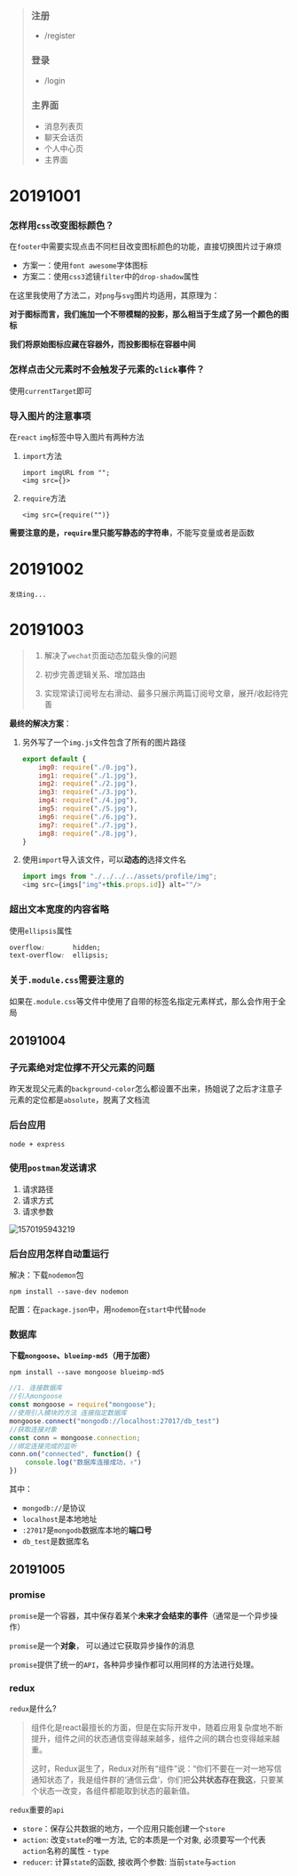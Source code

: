 >### 注册
>
>* /register
>
>### 登录
>
>* /login
>
>### 主界面
>
>* 消息列表页
>* 聊天会话页
>* 个人中心页
>* 主界面

# 20191001

### 怎样用`css`改变图标颜色？

在`footer`中需要实现点击不同栏目改变图标颜色的功能，直接切换图片过于麻烦

* 方案一：使用`font awesome`字体图标
* 方案二：使用`css3`滤镜`filter`中的`drop-shadow`属性

在这里我使用了方法二，对`png`与`svg`图片均适用，其原理为：

**对于图标而言，我们施加一个不带模糊的投影，那么相当于生成了另一个颜色的图标**

**我们将原始图标应藏在容器外，而投影图标在容器中间**



### 怎样点击父元素时不会触发子元素的`click`事件？

使用`currentTarget`即可



### 导入图片的注意事项

在`react` `img`标签中导入图片有两种方法

1. `import`方法

   ```
   import imgURL from "";
   <img src={}>
   ```

2. `require`方法

   ```
   <img src={require("")}
   ```

**需要注意的是，`require`里只能写静态的字符串**，不能写变量或者是函数

# 20191002

`发烧ing...`

# 20191003

>1. 解决了`wechat`页面动态加载头像的问题
>
>2. 初步完善逻辑关系、增加路由
>3. 实现常读订阅号左右滑动、最多只展示两篇订阅号文章，展开/收起待完善

**最终的解决方案**：

1. 另外写了一个`img.js`文件包含了所有的图片路径

   ```javascript
   export default {
       img0: require("./0.jpg"),
       img1: require("./1.jpg"),
       img2: require("./2.jpg"),
       img3: require("./3.jpg"),
       img4: require("./4.jpg"),
       img5: require("./5.jpg"),
       img6: require("./6.jpg"),
       img7: require("./7.jpg"),
       img8: require("./8.jpg"),
   }
   ```

2. 使用`import`导入该文件，可以**动态的**选择文件名

   ```javascript
   import imgs from "./../../../assets/profile/img";
   <img src={imgs["img"+this.props.id]} alt=""/>
   ```



### 超出文本宽度的内容省略

使用`ellipsis`属性

```css
overflow:		hidden;
text-overflow:	ellipsis;
```

### 关于`.module.css`需要注意的

如果在`.module.css`等文件中使用了自带的标签名指定元素样式，那么会作用于全局



## 20191004

### 子元素绝对定位撑不开父元素的问题

昨天发现父元素的`background-color`怎么都设置不出来，扬姐说了之后才注意子元素的定位都是`absolute`，脱离了文档流

### 后台应用

`node + express`

### 使用`postman`发送请求

1. 请求路径
2. 请求方式
3. 请求参数

![1570195943219](E:\BingYan\internship\%5CUsers%5CLucyS%5CAppData%5CRoaming%5CTypora%5Ctypora-user-images%5C1570195943219.png)

### 后台应用怎样自动重运行

解决：下载`nodemon`包

`npm install --save-dev nodemon`

配置：在`package.json`中，用`nodemon`在`start`中代替`node`

### 数据库

**下载`mongoose`、`blueimp-md5`（用于加密）**

`npm install --save mongoose blueimp-md5`

```javascript
//1. 连接数据库
//引入mongoose
const mongoose = require("mongoose");
//使用引入模块的方法 连接指定数据库
mongoose.connect("mongodb://localhost:27017/db_test")
//获取连接对象
const conn = mongoose.connection;
//绑定连接完成的监听
conn.on("connected", function() {
    console.log("数据库连接成功，✌")
})
```

其中：

* `mongodb://`是协议
* `localhost`是本地地址
* `:27017`是`mongodb`数据库本地的**端口号**
* `db_test`是数据库名

## 20191005

### promise

`promise`是一个容器，其中保存着某个**未来才会结束的事件**（通常是一个异步操作）

`promise`是一个**对象**， 可以通过它获取异步操作的消息

`promise`提供了统一的`API`，各种异步操作都可以用同样的方法进行处理。

### redux

`redux`是什么?

> 组件化是react最擅长的方面，但是在实际开发中，随着应用复杂度地不断提升，组件之间的状态通信变得越来越多，组件之间的耦合也变得越来越重。
>
> 这时，Redux诞生了，Redux对所有“组件”说：“你们不要在一对一地写信通知状态了，我是组件群的‘通信云盘’，你们把**公共状态存在我这**，只要某个状态一改变，各组件都能取到状态的最新值。

`redux`重要的`api`

* `store`：保存公共数据的地方，一个应用只能创建一个`store`
* `action`: 改变`state`的唯一方法, 它的本质是一个对象, 必须要写一个代表`action`名称的属性 - `type`
* `reducer`: 计算`state`的函数, 接收两个参数: 当前`state`与`action`
